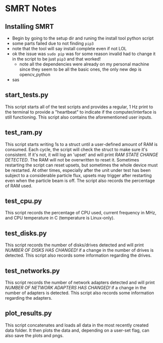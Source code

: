 # SMRT Notes

## Installing SMRT

- Begin by going to the setup dir and runing the install tool python script
- some parts failed due to not finding `pip3`
- note that the tool will say install complete even if not LOL
- ok the issue was `sudo pip` was for some reason invalid had to change it in the script to be just `pip3` and that worked!
  - note all the dependencies were already on my personal machine since they seem to be all the basic ones, the only new dep is opencv_python
- sas

## start_tests.py

This script starts all of the test scripts and provides a regular, 1 Hz print to the terminal to provide a "heartbeat" to indicate if the computer/interface is still functioning. This script also contains the aforementioned user inputs.

## test_ram.py

This script starts writing 1s to a struct until a user-defined amount of RAM is consumed. Each cycle, the script will check the struct to make sure it's consistent. If it's not, it will log an 'upset' and will print _RAM STATE CHANGE DETECTED_. The RAM will not be overwritten to reset it. Sometimes restarting the script can reset upsets, but sometimes the whole device must be restarted. At other times, especially after the unit under test has been subject to a considerable particle flux, upsets may trigger after restarting even when the particle beam is off. The script also records the percentage of RAM used.

## test_cpu.py

This script records the percentage of CPU used, current frequency in MHz, and CPU temperature in C (temperature is Linux-only).

## test_disks.py

This script records the number of disks/drives detected and will print _NUMBER OF DISKS HAS CHANGED!_ if a change in the number of drives is detected. This script also records some information regarding the drives.

## test_networks.py

This script records the number of network adapters detected and will print _NUMBER OF NETWORK ADAPTERS HAS CHANGED!_ if a change in the number of adapters is detected. This script also records some information regarding the adapters.

## plot_results.py

This script concatenates and loads all data in the most recently created data folder. It then plots the data and, depending on a user-set flag, can also save the plots and pngs.
